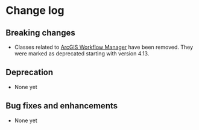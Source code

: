 # Change log

## Breaking changes

* Classes related to [ArcGIS Workflow Manager](http://server.arcgis.com/en/workflow-manager) have been removed. They were marked as deprecated starting with version 4.13.

## Deprecation

* None yet

## Bug fixes and enhancements

* None yet
